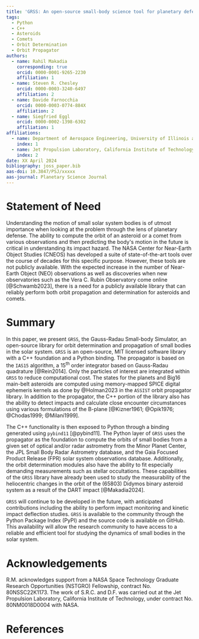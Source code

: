 ```yaml
---
title: 'GRSS: An open-source small-body science tool for planetary defense'
tags:
  - Python
  - C++
  - Asteroids
  - Comets
  - Orbit Determination
  - Orbit Propagator
authors:
  - name: Rahil Makadia
    corresponding: true
    orcid: 0000-0001-9265-2230
    affiliation: 1
  - name: Steven R. Chesley
    orcid: 0000-0003-3240-6497
    affiliation: 2
  - name: Davide Farnocchia
    orcid: 0000-0003-0774-884X
    affiliation: 2
  - name: Siegfried Eggl
    orcid: 0000-0002-1398-6302
    affiliation: 1
affiliations:
  - name: Department of Aerospace Engineering, University of Illinois at Urbana-Champaign, Urbana, IL 61801, USA
    index: 1
  - name: Jet Propulsion Laboratory, California Institute of Technology, Pasadena, CA 91109, USA
    index: 2
date: XX April 2024
bibliography: joss_paper.bib
aas-doi: 10.3847/PSJ/xxxxx
aas-journal: Planetary Science Journal
---
```


# Statement of Need

Understanding the motion of small solar system bodies is of utmost importance when looking at the problem through the lens of planetary defense. The ability to compute the orbit of an asteroid or a comet from various observations and then predicting the body's motion in the future is critical in understanding its impact hazard. The NASA Center for Near-Earth Object Studies (CNEOS) has developed a suite of state-of-the-art tools over the course of decades for this specific purpose. However, these tools are not publicly available. With the expected increase in the number of Near-Earth Object (NEO) observations as well as discoveries when new observatories such as the Vera C. Rubin Observatory come online [@Schwamb2023], there is a need for a publicly available library that can reliably perform both orbit propagation and determination for asteroids and comets.

# Summary

In this paper, we present ``GRSS``, the Gauss-Radau Small-body Simulator, an open-source library for orbit determination and propagation of small bodies in the solar system. ``GRSS`` is an open-source, MIT licensed software library with a C++ foundation and a Python binding. The propagator is based on the ``IAS15`` algorithm, a 15<sup>th</sup> order integrator based on Gauss-Radau quadrature [@Rein2014]. Only the particles of interest are integrated within ``GRSS`` to reduce computational cost. The states for the planets and Big16 main-belt asteroids are computed using memory-mapped SPICE digital ephemeris kernels as done by @Holman2023 in the ``ASSIST`` orbit propagator library. In addition to the propagator, the C++ portion of the library also has the ability to detect impacts and calculate close encounter circumstances using various formulations of the B-plane [@Kizner1961; @Opik1976; @Chodas1999; @Milani1999].

The C++ functionality is then exposed to Python through a binding generated using ``pybind11`` [@pybind11]. The Python layer of ``GRSS`` uses the propagator as the foundation to compute the orbits of small bodies from a given set of optical and/or radar astrometry from the Minor Planet Center, the JPL Small Body Radar Astrometry database, and the Gaia Focused Product Release (FPR) solar system observations database. Additionally, the orbit determination modules also have the ability to fit especially demanding measurements such as stellar occultations. These capabilities of the ``GRSS`` library have already been used to study the measurability of the heliocentric changes in the orbit of the (65803) Didymos binary asteroid system as a result of the DART impact [@Makadia2024].

``GRSS`` will continue to be developed in the future, with anticipated contributions including the ability to perform impact monitoring and kinetic impact deflection studies. ``GRSS`` is available to the community through the Python Package Index (PyPI) and the source code is available on GitHub. This availability will allow the research community to have access to a reliable and efficient tool for studying the dynamics of small bodies in the solar system.

# Acknowledgements

R.M. acknowledges support from a NASA Space Technology Graduate Research Opportunities (NSTGRO) Fellowship, contract No. 80NSSC22K1173. The work of S.R.C. and D.F. was carried out at the Jet Propulsion Laboratory, California Institute of Technology, under contract No. 80NM0018D0004 with NASA.

# References
